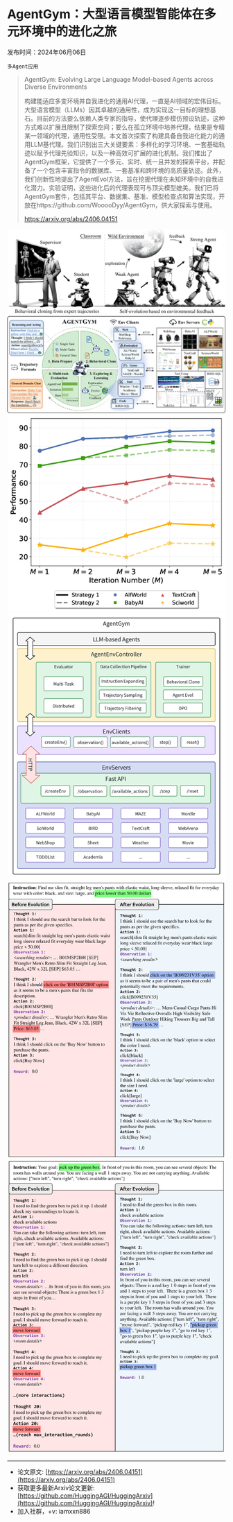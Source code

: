 # AgentGym：大型语言模型智能体在多元环境中的进化之旅
发布时间：2024年06月06日

`多Agent应用`
> AgentGym: Evolving Large Language Model-based Agents across Diverse Environments
>
> 构建能适应多变环境并自我进化的通用AI代理，一直是AI领域的宏伟目标。大型语言模型（LLMs）因其卓越的通用性，成为实现这一目标的理想基石。目前的方法要么依赖人类专家的指导，使代理逐步模仿预设轨迹，这种方式难以扩展且限制了探索空间；要么在孤立环境中培养代理，结果是专精某一领域的代理，通用性受限。本文首次探索了构建具备自我进化能力的通用LLM基代理。我们识别出三大关键要素：多样化的学习环境、一套基础轨迹以赋予代理先验知识，以及一种高效可扩展的进化机制。我们推出了AgentGym框架，它提供了一个多元、实时、统一且并发的探索平台，并配备了一个包含丰富指令的数据库、一套基准和跨环境的高质量轨迹。此外，我们创新性地提出了AgentEvol方法，旨在挖掘代理在未知环境中的自我进化潜力。实验证明，这些进化后的代理表现可与顶尖模型媲美。我们已将AgentGym套件，包括其平台、数据集、基准、模型检查点和算法实现，开放在https://github.com/WooooDyy/AgentGym，供大家探索与使用。
>
> https://arxiv.org/abs/2406.04151

![](https://raw.githubusercontent.com/HuggingAGI/HuggingArxiv/main/paper_images/2406.04151/x1.png)
![](https://raw.githubusercontent.com/HuggingAGI/HuggingArxiv/main/paper_images/2406.04151/x2.png)
![](https://raw.githubusercontent.com/HuggingAGI/HuggingArxiv/main/paper_images/2406.04151/x3.png)
![](https://raw.githubusercontent.com/HuggingAGI/HuggingArxiv/main/paper_images/2406.04151/x4.png)
![](https://raw.githubusercontent.com/HuggingAGI/HuggingArxiv/main/paper_images/2406.04151/x5.png)
![](https://raw.githubusercontent.com/HuggingAGI/HuggingArxiv/main/paper_images/2406.04151/x6.png)

<hr />

- 论文原文: [https://arxiv.org/abs/2406.04151](https://arxiv.org/abs/2406.04151)
- 获取更多最新Arxiv论文更新: [https://github.com/HuggingAGI/HuggingArxiv](https://github.com/HuggingAGI/HuggingArxiv)!
- 加入社群，+v: iamxxn886